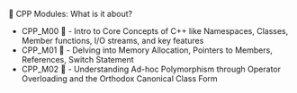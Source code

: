 🧐 CPP Modules: What is it about?
- CPP_M00 🌱 - Intro to Core Concepts of C++ like Namespaces, Classes, Member functions, I/O streams, and key features
- CPP_M01 🌿 - Delving into Memory Allocation, Pointers to Members, References, Switch Statement
- CPP_M02 🍃 - Understanding Ad-hoc Polymorphism through Operator Overloading and the Orthodox Canonical Class Form
